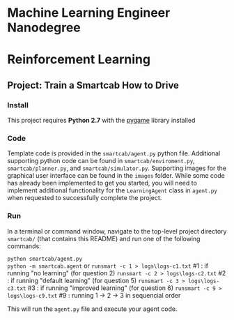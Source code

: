 # Machine Learning Engineer Nanodegree
# Reinforcement Learning
## Project: Train a Smartcab How to Drive

### Install

This project requires **Python 2.7** with the [pygame](https://www.pygame.org/wiki/GettingStarted
) library installed

### Code

Template code is provided in the `smartcab/agent.py` python file. Additional supporting python code can be found in `smartcab/enviroment.py`, `smartcab/planner.py`, and `smartcab/simulator.py`. Supporting images for the graphical user interface can be found in the `images` folder. While some code has already been implemented to get you started, you will need to implement additional functionality for the `LearningAgent` class in `agent.py` when requested to successfully complete the project. 

### Run

In a terminal or command window, navigate to the top-level project directory `smartcab/` (that contains this README) and run one of the following commands:

```python smartcab/agent.py```  
```python -m smartcab.agent```
or
```runsmart -c 1 > logs\logs-c1.txt```  #1 : if running "no learning"  (for question 2)
```runsmart -c 2 > logs\logs-c2.txt```  #2 : if running "default learning"  (for question 5)
```runsmart -c 3 > logs\logs-c3.txt```  #3 : if running "improved learning" (for question 6)
```runsmart -c 9 > logs\logs-c9.txt```  #9 : running 1 -> 2 -> 3 in sequencial order

This will run the `agent.py` file and execute your agent code.

